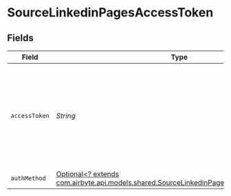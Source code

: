 # SourceLinkedinPagesAccessToken


## Fields

| Field                                                                                                                                                                                | Type                                                                                                                                                                                 | Required                                                                                                                                                                             | Description                                                                                                                                                                          |
| ------------------------------------------------------------------------------------------------------------------------------------------------------------------------------------ | ------------------------------------------------------------------------------------------------------------------------------------------------------------------------------------ | ------------------------------------------------------------------------------------------------------------------------------------------------------------------------------------ | ------------------------------------------------------------------------------------------------------------------------------------------------------------------------------------ |
| `accessToken`                                                                                                                                                                        | *String*                                                                                                                                                                             | :heavy_check_mark:                                                                                                                                                                   | The token value generated using the LinkedIn Developers OAuth Token Tools. See the <a href="https://docs.airbyte.com/integrations/sources/linkedin-pages/">docs</a> to obtain yours. |
| `authMethod`                                                                                                                                                                         | [Optional<? extends com.airbyte.api.models.shared.SourceLinkedinPagesSchemasAuthMethod>](../../models/shared/SourceLinkedinPagesSchemasAuthMethod.md)                                | :heavy_minus_sign:                                                                                                                                                                   | N/A                                                                                                                                                                                  |